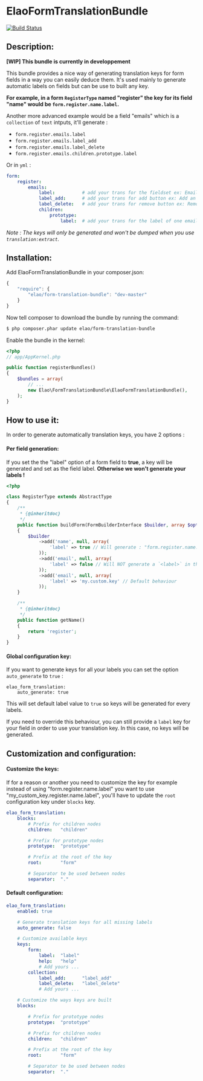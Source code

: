 ElaoFormTranslationBundle
=========================

[![Build Status](http://api.travis-ci.org/Elao/ElaoFormTranslationBundle.png)](http://travis-ci.org/Elao/ElaoFormTranslationBundle)

Description:
--------------

__[WIP] This bundle is currently in developpement__

This bundle provides a nice way of generating translation keys for form fields in a way you can easily deduce them.
It's used mainly to generate automatic labels on fields but can be use to built any key.

__For example, in a form `RegisterType` named "register" the key for its field "name" would be `form.register.name.label`.__

Another more advanced example would be a field "emails" which is a `collection` of `text` intputs, it'll generate :

- `form.register.emails.label`
- `form.register.emails.label_add`
- `form.register.emails.label_delete`
- `form.register.emails.children.prototype.label`

Or in `yml` :

``` yml
form:
    register:
        emails:
            label:          # add your trans for the fieldset ex: Email
            label_add:      # add your trans for add button ex: Add an email
            label_delete:   # add your trans for remove button ex: Remove an email
            children:
                prototype:
                    label:  # add your trans for the label of one email field ex: Email address
```

_Note : The keys will only be generated and won't be dumped when you use `translation:extract`._

Installation:
--------------

Add ElaoFormTranslationBundle in your composer.json:
``` js
{
    "require": {
        "elao/form-translation-bundle": "dev-master"
    }
}
```

Now tell composer to download the bundle by running the command:

``` bash
$ php composer.phar update elao/form-translation-bundle
```

Enable the bundle in the kernel:

``` php
<?php
// app/AppKernel.php

public function registerBundles()
{
    $bundles = array(
        // ...
        new Elao\FormTranslationBundle\ElaoFormTranslationBundle(),
    );
}
```

How to use it:
--------------

In order to generate automatically translation keys, you have 2 options :

#### Per field generation:

If you set the the "label" option of a form field to __true__, a key will be generated and set as the field label.
__Otherwise we won't generate your labels !__

``` php
<?php

class RegisterType extends AbstractType
{
    /**
     * {@inheritdoc}
     */
    public function buildForm(FormBuilderInterface $builder, array $options)
    {
        $builder
            ->add('name', null, array(
                'label' => true // Will generate : "form.register.name.label"
            ));
            ->add('email', null, array(
                'label' => false // Will NOT generate a `<label>` in the `HTML`
            ));
            ->add('email', null, array(
                'label' => 'my.custom.key' // Default behaviour
            ));
    }

    /**
     * {@inheritdoc}
     */
    public function getName()
    {
        return 'register';
    }
}
```

#### Global configuration key:

If you want to generate keys for all your labels you can set the option `auto_generate` to `true` :

    elao_form_translation:
        auto_generate: true

This will set default label value to `true` so keys will be generated for every labels.

If you need to override this behaviour, you can still provide a `label` key for your field in order to use your translation key. In this case, no keys will be generated.


Customization and configuration:
--------------

#### Customize the keys:

If for a reason or another you need to customize the key for example instead of using "form.register.name.label" you want to use "my_custom_key.register.name.label", you'll have to update the `root` configuration key under `blocks` key.

``` yml
elao_form_translation:
    blocks:
        # Prefix for children nodes
        children:   "children"

        # Prefix for prototype nodes
        prototype:  "prototype"

        # Prefix at the root of the key
        root:       "form"

        # Separator te be used between nodes
        separator:  "."
```

#### Default configuration:

``` yml
elao_form_translation:
    enabled: true

    # Generate translation keys for all missing labels
    auto_generate: false

    # Customize available keys
    keys:
        form:
            label:  "label"
            help:   "help"
            # Add yours ...
        collection:
            label_add:      "label_add"
            label_delete:   "label_delete"
            # Add yours ...

    # Customize the ways keys are built
    blocks:

        # Prefix for prototype nodes
        prototype:  "prototype"

        # Prefix for children nodes
        children:   "children"

        # Prefix at the root of the key
        root:       "form"

        # Separator te be used between nodes
        separator:  "."
```
